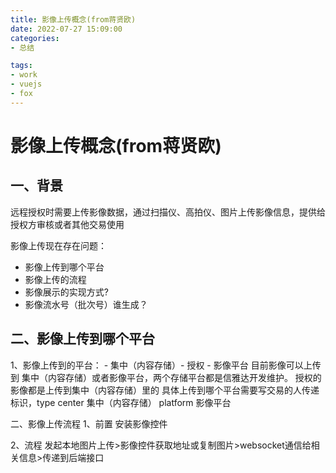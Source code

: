 ```yaml
---
title: 影像上传概念(from蒋贤欧)
date: 2022-07-27 15:09:00
categories:
- 总结

tags:
- work
- vuejs
- fox
---
```


# 影像上传概念(from蒋贤欧)
## 一、背景
远程授权时需要上传影像数据，通过扫描仪、高拍仪、图片上传影像信息，提供给授权方审核或者其他交易使用

影像上传现在存在问题：
- 影像上传到哪个平台
- 影像上传的流程
- 影像展示的实现方式?
- 影像流水号（批次号）谁生成？

## 二、影像上传到哪个平台
1、影像上传到的平台：
	- 集中（内容存储）- 授权
	- 影像平台 
目前影像可以上传到 集中（内容存储）或者影像平台，两个存储平台都是信雅达开发维护。
授权的影像都是上传到集中（内容存储）里的
具体上传到哪个平台需要写交易的人传递标识，type  center 集中（内容存储） platform 影像平台

二、影像上传流程
1、前置
安装影像控件

2、流程
发起本地图片上传>影像控件获取地址或复制图片>websocket通信给相关信息>传递到后端接口
